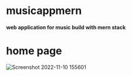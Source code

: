 # musicappmern

#### web application for music build with mern stack 


# home page 

![Screenshot 2022-11-10 155601](https://user-images.githubusercontent.com/92301230/201127247-79fb0f73-266c-4c4c-ad50-02cdb433ea1a.jpg)
